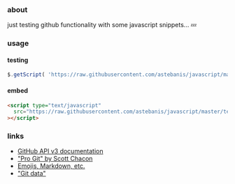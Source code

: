 ### about

just testing github functionality with some javascript snippets... :zzz:

### usage

#### testing

```javascript
$.getScript( 'https://raw.githubusercontent.com/astebanis/javascript/master/test.js' );
```

#### embed

```html
<script type="text/javascript"
  src="https://raw.githubusercontent.com/astebanis/javascript/master/test.js"
></script>
```

### links

* [GitHub API v3 documentation](https://developer.github.com/v3/)
* ["Pro Git" by Scott Chacon](http://git-scm.com/docs)
* [Emojis, Markdown, etc.](https://developer.github.com/v3/misc/)
* ["Git data"](https://developer.github.com/v3/git/)

